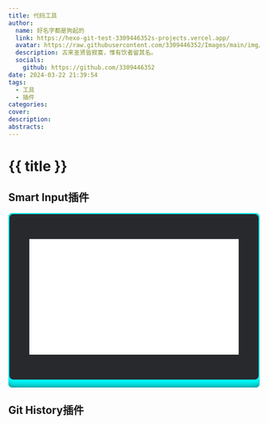 ```yaml
---
title: 代码工具
author:
  name: 好名字都是狗起的
  link: https://hexo-git-test-3309446352s-projects.vercel.app/
  avatar: https://raw.githubusercontent.com/3309446352/Images/main/img/preview.jpg
  description: 古来圣贤皆寂寞，惟有饮者留其名。
  socials:
    github: https://github.com/3309446352
date: 2024-03-22 21:39:54
tags:
  - 工具
  - 插件
categories:
cover:
description:
abstracts:
---
```

# {{ title }}

## Smart Input插件
<div class="box" style="  position: relative;width: 100%;height: 350px;background: #1c1c1c;border-radius: 8px;overflow: hidden;">
	<form autocomplete="off" style=" box-shadow: 0 0 20px 19px aqua; position: absolute;inset: 2px;background: #28292d;padding: 50px 40px;border-radius: 8px;z-index: 2;display: flex;flex-direction: column;">
        <iframe style="height: 500px;width: 100%;" src="//player.bilibili.com/player.html?aid=619010134&bvid=BV1Y84y1U7Jo&cid=1282400439&p=1" scrolling="no" border="0" frameborder="no" framespacing="0" allowfullscreen="true"> </iframe>
    </form>
</div>

## Git History插件